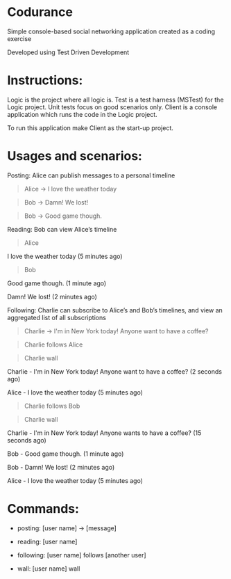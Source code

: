 # Codurance
Simple console-based social networking application created as a coding exercise

Developed using Test Driven Development

Instructions:
=============
Logic is the project where all logic is.
Test is a test harness (MSTest) for the Logic project. Unit tests focus on good scenarios only.
Client is a console application which runs the code in the Logic project.

To run this application make Client as the start-up project.

Usages and scenarios:
=====================
Posting: Alice can publish messages to a personal timeline

> Alice -> I love the weather today

> Bob -> Damn! We lost!

> Bob -> Good game though.

Reading: Bob can view Alice’s timeline

> Alice

I love the weather today (5 minutes ago)

> Bob

Good game though. (1 minute ago)

Damn! We lost! (2 minutes ago)

Following: Charlie can subscribe to Alice’s and Bob’s timelines, and view an aggregated list of all subscriptions

> Charlie -> I'm in New York today! Anyone want to have a coffee?

> Charlie follows Alice

> Charlie wall

Charlie - I'm in New York today! Anyone want to have a coffee? (2 seconds ago)

Alice - I love the weather today (5 minutes ago)

> Charlie follows Bob

> Charlie wall

Charlie - I'm in New York today! Anyone wants to have a coffee? (15 seconds ago)

Bob - Good game though. (1 minute ago)

Bob - Damn! We lost! (2 minutes ago)

Alice - I love the weather today (5 minutes ago)


Commands:
=========
- posting: [user name] -> [message]

- reading: [user name]

- following: [user name] follows [another user]

- wall: [user name] wall
